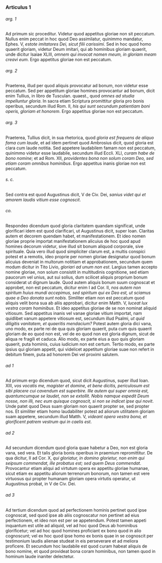 ### Articulus 1

###### arg. 1
Ad primum sic proceditur. Videtur quod appetitus gloriae non sit peccatum. Nullus enim peccat in hoc quod Deo assimilatur, quinimmo mandatur, Ephes. V, *estote imitatores Dei, sicut filii carissimi*. Sed in hoc quod homo quaerit gloriam, videtur Deum imitari, qui ab hominibus gloriam quaerit, unde dicitur Isaiae XLIII, *omnem qui invocat nomen meum, in gloriam meam creavi eum*. Ergo appetitus gloriae non est peccatum.

###### arg. 2
Praeterea, illud per quod aliquis provocatur ad bonum, non videtur esse peccatum. Sed per appetitum gloriae homines provocantur ad bonum, dicit enim Tullius, in libro de Tusculan. quaest., quod *omnes ad studia impelluntur gloria*. In sacra etiam Scriptura promittitur gloria pro bonis operibus, secundum illud Rom. II, *his qui sunt secundum patientiam boni operis, gloriam et honorem*. Ergo appetitus gloriae non est peccatum.

###### arg. 3
Praeterea, Tullius dicit, in sua rhetorica, quod *gloria est frequens de aliquo fama cum laude*, et ad idem pertinet quod Ambrosius dicit, quod gloria est clara cum laude notitia. Sed appetere laudabilem famam non est peccatum, quinimmo videtur esse laudabile, secundum illud Eccli. XLI, *curam habe de bono nomine*; et ad Rom. XII, *providentes bona non solum coram Deo, sed etiam coram omnibus hominibus*. Ergo appetitus inanis gloriae non est peccatum.

###### s. c.
Sed contra est quod Augustinus dicit, V de Civ. Dei, *sanius videt qui et amorem laudis vitium esse cognoscit*.

###### co.
Respondeo dicendum quod gloria claritatem quandam significat, unde glorificari idem est quod clarificari, ut Augustinus dicit, super Ioan. Claritas autem et decorem quendam habet, et manifestationem. Et ideo nomen gloriae proprie importat manifestationem alicuius de hoc quod apud homines decorum videtur, sive illud sit bonum aliquod corporale, sive spirituale. Quia vero illud quod simpliciter clarum est, a multis conspici potest et a remotis, ideo proprie per nomen gloriae designatur quod bonum alicuius deveniat in multorum notitiam et approbationem, secundum quem modum dicitur in Tito Livio, *gloriari ad unum non est*. Largius tamen accepto nomine gloriae, non solum consistit in multitudinis cognitione, sed etiam paucorum vel unius, aut sui solius, dum scilicet aliquis proprium bonum considerat ut dignum laude. Quod autem aliquis bonum suum cognoscat et approbet, non est peccatum, dicitur enim I ad Cor. II, *nos autem non spiritum huius mundi accepimus, sed spiritum qui ex Deo est, ut sciamus quae a Deo donata sunt nobis*. Similiter etiam non est peccatum quod aliquis velit bona sua ab aliis approbari, dicitur enim Matth. V, *luceat lux vestra coram hominibus*. Et ideo appetitus gloriae de se non nominat aliquid vitiosum. Sed appetitus inanis vel vanae gloriae vitium importat, nam quidlibet vanum appetere vitiosum est, secundum illud Psalmi, *ut quid diligitis vanitatem, et quaeritis mendacium?* Potest autem gloria dici vana, uno modo, ex parte rei de qua quis gloriam quaerit, puta cum quis quaerit gloriam de eo quod non est, vel de eo quod non est gloria dignum, sicut de aliqua re fragili et caduca. Alio modo, ex parte eius a quo quis gloriam quaerit, puta hominis, cuius iudicium non est certum. Tertio modo, ex parte ipsius qui gloriam appetit, qui videlicet appetitum gloriae suae non refert in debitum finem, puta ad honorem Dei vel proximi salutem.

###### ad 1
Ad primum ergo dicendum quod, sicut dicit Augustinus, super illud Ioan. XIII, *vos vocatis me, magister et domine, et bene dicitis, periculosum est sibi placere cui cavendum est superbire. Ille autem qui super omnia est, quantumcumque se laudet, non se extollit. Nobis namque expedit Deum nosse, non illi, nec eum quisque cognoscit, si non se indicet ipse qui novit*. Unde patet quod Deus suam gloriam non quaerit propter se, sed propter nos. Et similiter etiam homo laudabiliter potest ad aliorum utilitatem gloriam suam appetere, secundum illud Matth. V, *videant opera vestra bona, et glorificent patrem vestrum qui in caelis est*.

###### ad 2
Ad secundum dicendum quod gloria quae habetur a Deo, non est gloria vana, sed vera. Et talis gloria bonis operibus in praemium repromittitur. De qua dicitur, II ad Cor. X, *qui gloriatur, in domino glorietur, non enim qui seipsum commendat, ille probatus est; sed quem Deus commendat*. Provocantur etiam aliqui ad virtutum opera ex appetitu gloriae humanae, sicut etiam ex appetitu aliorum terrenorum bonorum, non tamen est vere virtuosus qui propter humanam gloriam opera virtutis operatur, ut Augustinus probat, in V de Civ. Dei.

###### ad 3
Ad tertium dicendum quod ad perfectionem hominis pertinet quod ipse cognoscat, sed quod ipse ab aliis cognoscatur non pertinet ad eius perfectionem, et ideo non est per se appetendum. Potest tamen appeti inquantum est utile ad aliquid, vel ad hoc quod Deus ab hominibus glorificetur; vel ad hoc quod homines proficiant ex bono quod in alio cognoscunt; vel ex hoc quod ipse homo ex bonis quae in se cognoscit per testimonium laudis alienae studeat in eis perseverare et ad meliora proficere. Et secundum hoc laudabile est quod curam habeat aliquis de bono nomine, et quod provideat bona coram hominibus, non tamen quod in hominum laude inaniter delectetur.

